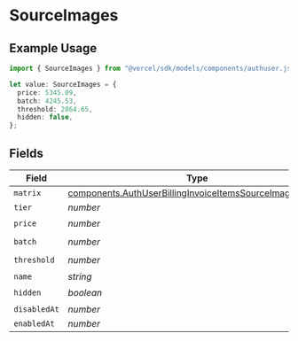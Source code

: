 # SourceImages

## Example Usage

```typescript
import { SourceImages } from "@vercel/sdk/models/components/authuser.js";

let value: SourceImages = {
  price: 5345.09,
  batch: 4245.53,
  threshold: 2864.65,
  hidden: false,
};
```

## Fields

| Field                                                                                                                                | Type                                                                                                                                 | Required                                                                                                                             | Description                                                                                                                          |
| ------------------------------------------------------------------------------------------------------------------------------------ | ------------------------------------------------------------------------------------------------------------------------------------ | ------------------------------------------------------------------------------------------------------------------------------------ | ------------------------------------------------------------------------------------------------------------------------------------ |
| `matrix`                                                                                                                             | [components.AuthUserBillingInvoiceItemsSourceImagesMatrix](../../models/components/authuserbillinginvoiceitemssourceimagesmatrix.md) | :heavy_minus_sign:                                                                                                                   | N/A                                                                                                                                  |
| `tier`                                                                                                                               | *number*                                                                                                                             | :heavy_minus_sign:                                                                                                                   | N/A                                                                                                                                  |
| `price`                                                                                                                              | *number*                                                                                                                             | :heavy_check_mark:                                                                                                                   | N/A                                                                                                                                  |
| `batch`                                                                                                                              | *number*                                                                                                                             | :heavy_check_mark:                                                                                                                   | N/A                                                                                                                                  |
| `threshold`                                                                                                                          | *number*                                                                                                                             | :heavy_check_mark:                                                                                                                   | N/A                                                                                                                                  |
| `name`                                                                                                                               | *string*                                                                                                                             | :heavy_minus_sign:                                                                                                                   | N/A                                                                                                                                  |
| `hidden`                                                                                                                             | *boolean*                                                                                                                            | :heavy_check_mark:                                                                                                                   | N/A                                                                                                                                  |
| `disabledAt`                                                                                                                         | *number*                                                                                                                             | :heavy_minus_sign:                                                                                                                   | N/A                                                                                                                                  |
| `enabledAt`                                                                                                                          | *number*                                                                                                                             | :heavy_minus_sign:                                                                                                                   | N/A                                                                                                                                  |